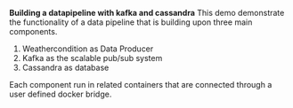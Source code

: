 **Building a datapipeline with kafka and cassandra**
This demo demonstrate the functionality of a  data pipeline that is building upon three main components. 


1. Weathercondition as Data Producer
2. Kafka as the scalable pub/sub system 
3. Cassandra as database


Each component run in related containers that are connected through a user defined docker bridge. 





